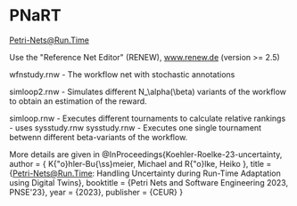 # PNaRT
Petri-Nets@Run.Time

Use the "Reference Net Editor" (RENEW), www.renew.de (version >= 2.5)

wfnstudy.rnw - The workflow net with stochastic annotations

simloop2.rnw - Simulates different N_\alpha(\beta) variants of the workflow to obtain an estimation of the reward.

simloop.rnw - Executes different tournaments to calculate relative rankings - uses sysstudy.rnw
sysstudy.rnw - Executes one single tournament betwenn different beta-variants of the workflow.


More details are given in
@InProceedings{Koehler-Roelke-23-uncertainty,
  author = 	 { K{\"o}hler-Bu{\ss}meier, Michael  and  R{\"o}lke, Heiko },
  title = 	 {Petri-Nets@Run.Time:  Handling Uncertainty during Run-Time Adaptation  using Digital Twins},
  booktitle =	 {Petri Nets and Software Engineering 2023, PNSE'23},
  year =	 {2023},
  publisher =	 {CEUR}
}
